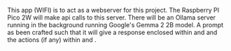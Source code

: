 This app (WIFI) is to act as a webserver for this project. The Raspberry PI Pico 2W will make api calls to this server. There will be an Ollama server running in the background running Google's Gemma 2 2B model. A prompt as been crafted such that it will give a response enclosed within <r> and </r> and the actions (if any) within <as> and </as>.